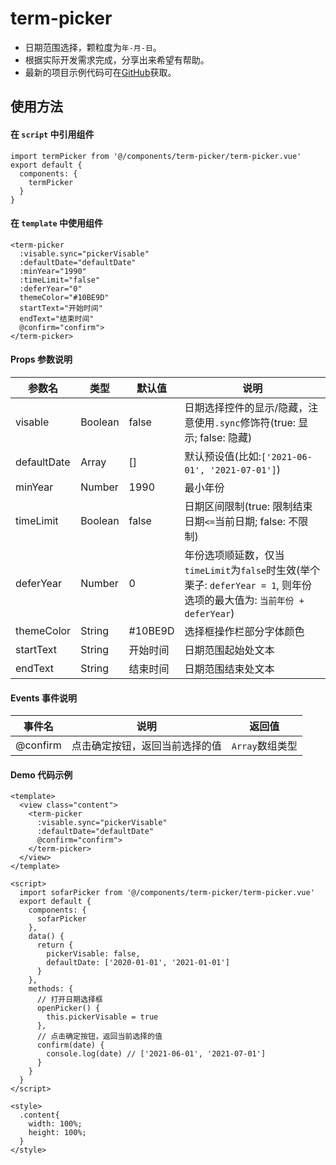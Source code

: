 # term-picker

   - 日期范围选择，颗粒度为`年-月-日`。
   - 根据实际开发需求完成，分享出来希望有帮助。
   - 最新的项目示例代码可在[GitHub](https://github.com/iRainy6661/uni-load-refresh)获取。

## 使用方法

#### 在 `script` 中引用组件

```
import termPicker from '@/components/term-picker/term-picker.vue'
export default {
  components: {
    termPicker
  }
}
```

#### 在 `template` 中使用组件

```
<term-picker
  :visable.sync="pickerVisable"
  :defaultDate="defaultDate"
  :minYear="1990"
  :timeLimit="false"
  :deferYear="0"
  themeColor="#10BE9D"
  startText="开始时间"
  endText="结束时间"
  @confirm="confirm">
</term-picker>
```

#### Props 参数说明

| 参数名 | 类型 | 默认值 | 说明 |
| ------ | ------ | ------ | ------ |
| visable | Boolean | false | 日期选择控件的显示/隐藏，注意使用`.sync`修饰符(true: 显示; false: 隐藏) |
| defaultDate | Array | [] | 默认预设值(比如:`['2021-06-01', '2021-07-01']`) |
| minYear | Number | 1990 | 最小年份 |
| timeLimit | Boolean | false | 日期区间限制(true: 限制结束日期`<=`当前日期; false: 不限制) |
| deferYear | Number | 0 | 年份选项顺延数，仅当`timeLimit`为`false`时生效(举个栗子: `deferYear = 1`, 则年份选项的最大值为: `当前年份 + deferYear`) |
| themeColor | String | #10BE9D | 选择框操作栏部分字体颜色 |
| startText | String | 开始时间 | 日期范围起始处文本 |
| endText | String | 结束时间 | 日期范围结束处文本 |

#### Events 事件说明

| 事件名 | 说明 | 返回值 |
| ------ | ------ | ------ |
| @confirm | 点击确定按钮，返回当前选择的值 | `Array`数组类型 |

#### Demo 代码示例

```
<template>
  <view class="content">
    <term-picker
      :visable.sync="pickerVisable"
      :defaultDate="defaultDate"
      @confirm="confirm">
    </term-picker>
  </view>
</template>

<script>
  import sofarPicker from '@/components/term-picker/term-picker.vue'
  export default {
    components: {
      sofarPicker
    },
    data() {
      return {
        pickerVisable: false,
        defaultDate: ['2020-01-01', '2021-01-01']
      }
    },
    methods: {
      // 打开日期选择框
      openPicker() {
        this.pickerVisable = true
      },
      // 点击确定按钮，返回当前选择的值
      confirm(date) {
        console.log(date) // ['2021-06-01', '2021-07-01']
      }
    }
  }
</script>

<style>
  .content{
    width: 100%;
    height: 100%;
  }
</style>
```
